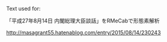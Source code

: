 Text used for:

「平成27年8月14日 内閣総理大臣談話」をRMeCabで形態素解析

http://masagrant55.hatenablog.com/entry/2015/08/14/230243

